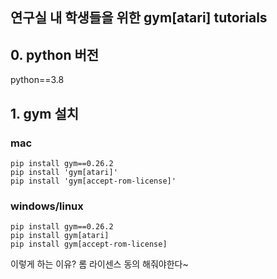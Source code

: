 
## 연구실 내 학생들을 위한  gym[atari] tutorials

## 0. python 버전
python==3.8

## 1. gym 설치

### mac
```commandline
pip install gym==0.26.2
pip install 'gym[atari]'
pip install 'gym[accept-rom-license]'
```

### windows/linux
```commandline
pip install gym==0.26.2
pip install gym[atari]
pip install gym[accept-rom-license]
```

이렇게 하는 이유? 롬 라이센스 동의 해줘야한다~
